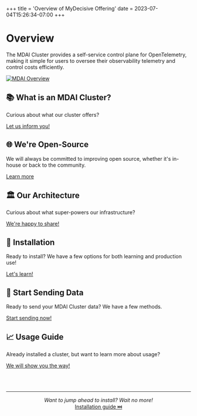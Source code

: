 +++
title = 'Overview of MyDecisive Offering'
date = 2023-07-04T15:26:34-07:00
+++

# Overview

The MDAI Cluster provides a self-service control plane for OpenTelemetry, making it simple for users to oversee their observability telemetry and control costs efficiently.

<a href="./media/overview.png" target="_blank">
  <img alt="MDAI Overview" src="./media/overview.png" />
</a>


## 📚 What is an MDAI Cluster?

Curious about what our cluster offers? 

[Let us inform you!](./intro/intro.md)


## 🌐 We're Open-Source

We will always be committed to improving open source, whether it's in-house or back to the community. 

[Learn more](./intro/open-source.md)


## 🏛️ Our Architecture

Curious about what super-powers our infrastructure? 

[We're happy to share!](./intro/architecture/architecture.md)


## 🚀 Installation

Ready to install? We have a few options for both learning and production use! 

[Let's learn!](./install/installation.md)

## 🚢 Start Sending Data

Ready to send your MDAI Cluster data? We have a few methods.

[Start sending now!](./install/testing/intro.md)


## 📈 Usage Guide

Already installed a cluster, but want to learn more about usage? 

[We will show you the way!](./usage/usage.md)

<br />
<br />

----

<p style="text-align: center;">
  <em>Want to jump ahead to install? Wait no more!</em><br />
  <a href="./install/installation.md">Installation guide ⏭️</a>
</p>
